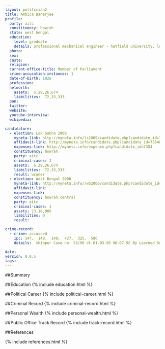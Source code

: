 ```yaml
---
layout: politician2
title: Ambica Banerjee
profile: 
  party: aitc
  constituency: howrah
  state: west bengal
  education: 
    level: graduate
    details: professional mechanical engineer - hatfield university, london
  photo: 
  sex: 
  caste: 
  religion: 
  current-office-title: Member of Parliament
  crime-accusation-instances: 1
  date-of-birth: 1928
  profession: 
  networth: 
    assets:  6,29,26,674
    liabilities:  72,33,333
  pan: 
  twitter: 
  website: 
  youtube-interview: 
  wikipedia: 

candidature: 
  - election: Lok Sabha 2009
    myneta-link: http://myneta.info/ls2009/candidate.php?candidate_id=7354
    affidavit-link: http://myneta.info/candidate.php?candidate_id=7354&scan=original
    expenses-link: http://myneta.info/expense.php?candidate_id=7354
    constituency: howrah 
    party: aitc
    criminal-cases: 1
    assets:  6,29,26,674
    liabilities:  72,33,333
    result: winner 
  - election: West Bengal 2006
    myneta-link: http://myneta.info//wb2006/candidate.php?candidate_id=230
    affidavit-link: 
    expenses-link: 
    constituency: howrah central 
    party: aitc
    criminal-cases: 1
    assets: 23,18,000
    liabilities: 0
    result:  

crime-record: 
  - crime: accussed
    ipc: 147,  148,  149,  427,  325,  506
    details:  shibpur Case no. 53/98 dt-01.03.98 06.07.98 By Learned Sub Divisional Judicial Magistrate Howarh .  

date: 
version: 0.0.5
tags: 
---
```

##Summary


##Education
{% include education.html %}


##Political Career
{% include political-career.html %}


##Criminal Record
{% include criminal-record.html %}


##Personal Wealth
{% include personal-wealth.html %}


##Public Office Track Record
{% include track-record.html %}


##References


{% include references.html %}